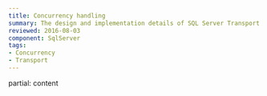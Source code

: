 ```yaml
---
title: Concurrency handling
summary: The design and implementation details of SQL Server Transport concurrency handling
reviewed: 2016-08-03
component: SqlServer
tags:
- Concurrency
- Transport
---
```


partial: content
